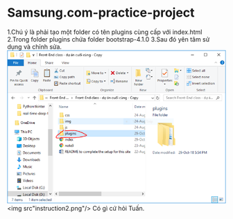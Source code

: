 # Samsung.com-practice-project
1.Chú ý là phải tạo một folder có tên plugins cùng cấp với index.html
2.Trong folder plugins chứa folder bootstrap-4.1.0
3.Sau đó yên tâm sử dụng và chỉnh sửa.  
<img src="instruction1.png"/>
<img src"instruction2.png"/>
Có gì cứ hỏi Tuấn.
